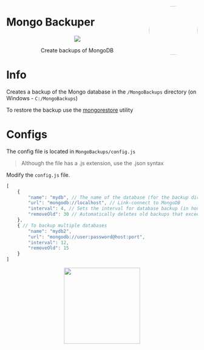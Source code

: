 <p>
<a href="#">
<img src="https://raw.githubusercontent.com/fydne/MongoBackuper/master/bins/build.ico" width="128px" align="right" style="border-radius: 50%;" />
</a>

# Mongo Backuper
<p align="center">
<a href="#">
<img src="https://readme-typing-svg.herokuapp.com?font=Fira+Code&weight=500&pause=1000&color=2EF733&center=true&vCenter=true&repeat=false&random=false&width=435&height=25&lines=Mongo+Backuper">
</a>
</p>
<p align="center">
Create backups of MongoDB
</p>

# Info
Creates a backup of the Mongo database in the `/MongoBackups` directory (on Windows - `C:/MongoBackups`)

To restore the backup use the [mongorestore](https://github.com/mongodb/mongo-tools/tree/master/mongorestore) utility


# Configs
The config file is located in `MongoBackups/config.js`

> Although the file has a .js extension, use the .json syntax

Modify the `config.js` file.

```js
[
    {
        "name": "mydb", // The name of the database (for the backup directory), can be arbitrary
        "url": "mongodb://localhost", // Link-connect to MongoDB
        "interval": 4, // Sets the interval for database backup (in hours)
        "removeOld": 30 // Automatically deletes old backups that exceed the specified number of backups (In days) *But keeps one backup in any occasions.
    },
    { // To backup multiple databases
        "name": "mydb2",
        "url": "mongodb://user:password@host:port",
        "interval": 12,
        "removeOld": 15
    }
]
```

<p align="center">
<a href="#">
<img src="https://profile-counter.glitch.me/mongo_backuper/count.svg" width="200px" />
</a>
